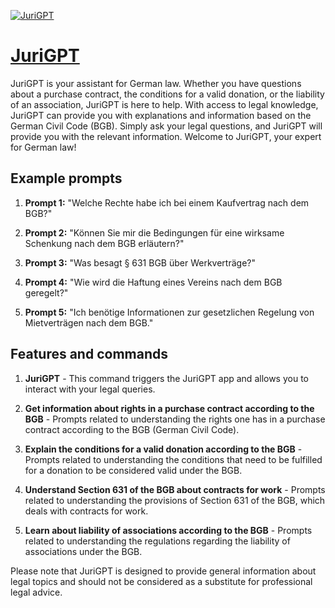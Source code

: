 [![JuriGPT](https://files.oaiusercontent.com/file-541IjI1ZTtZEAaVKtbkdSc8S?se=2123-10-20T08%3A26%3A09Z&sp=r&sv=2021-08-06&sr=b&rscc=max-age%3D31536000%2C%20immutable&rscd=attachment%3B%20filename%3Da6564878-a3ca-4677-af1d-3ed60e1619bb.png&sig=QtnsPQ6JNSctvH72Ieh33QBXGfjFsLR3hZOQknf50Rg%3D)](https://chat.openai.com/g/g-ggTPbdusV-jurigpt)

# [JuriGPT](https://chat.openai.com/g/g-ggTPbdusV-jurigpt)

JuriGPT is your assistant for German law. Whether you have questions about a purchase contract, the conditions for a valid donation, or the liability of an association, JuriGPT is here to help. With access to legal knowledge, JuriGPT can provide you with explanations and information based on the German Civil Code (BGB). Simply ask your legal questions, and JuriGPT will provide you with the relevant information. Welcome to JuriGPT, your expert for German law!

## Example prompts

1. **Prompt 1:** "Welche Rechte habe ich bei einem Kaufvertrag nach dem BGB?"

2. **Prompt 2:** "Können Sie mir die Bedingungen für eine wirksame Schenkung nach dem BGB erläutern?"

3. **Prompt 3:** "Was besagt § 631 BGB über Werkverträge?"

4. **Prompt 4:** "Wie wird die Haftung eines Vereins nach dem BGB geregelt?"

5. **Prompt 5:** "Ich benötige Informationen zur gesetzlichen Regelung von Mietverträgen nach dem BGB."

## Features and commands

1. **JuriGPT** - This command triggers the JuriGPT app and allows you to interact with your legal queries.

2. **Get information about rights in a purchase contract according to the BGB** - Prompts related to understanding the rights one has in a purchase contract according to the BGB (German Civil Code).

3. **Explain the conditions for a valid donation according to the BGB** - Prompts related to understanding the conditions that need to be fulfilled for a donation to be considered valid under the BGB.

4. **Understand Section 631 of the BGB about contracts for work** - Prompts related to understanding the provisions of Section 631 of the BGB, which deals with contracts for work.

5. **Learn about liability of associations according to the BGB** - Prompts related to understanding the regulations regarding the liability of associations under the BGB.

Please note that JuriGPT is designed to provide general information about legal topics and should not be considered as a substitute for professional legal advice.